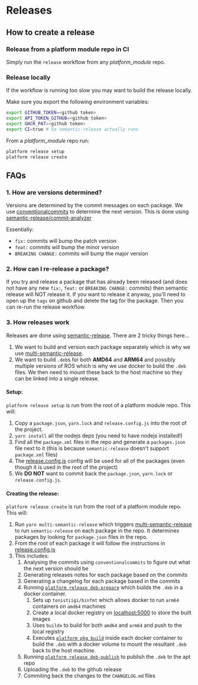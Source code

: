# Releases

## How to create a release

### Release from a platform module repo in CI

Simply run the `release` workflow from any *platform_module* repo.

### Release locally

If the workflow is running too slow you may want to build the release locally.

Make sure you export the following environment variables:

```bash
export GITHUB_TOKEN=<github token>
export API_TOKEN_GITHUB=<github token>
export GHCR_PAT=<github token>
export CI=true # So semantic-release actually runs
```

From a *platform_module* repo run:

```bash
platform release setup
platform release create
```

## FAQs

### 1. How are versions determined?

Versions are determined by the commit messages on each package. We use [conventionalcommits](https://www.conventionalcommits.org/en/v1.0.0/) to determine the next version. This is done using [semantic-release/commit-analyzer](https://github.com/semantic-release/commit-analyzer)

Essentially:
* `fix:` commits will bump the patch version
* `feat:` commits will bump the minor version
* `BREAKING CHANGE:` commits will bump the major version

### 2. How can I re-release a package?

If you try and release a package that has already been released (and does not have any new `fix:`, `feat:` or `BREAKING CHANGE:` commits) then semantic release will NOT release it. If you want to release it anyway, you'll need to open up the `tags` on github and delete the tag for the package. Then you can re-run the release workflow.

### 3. How releases work

Releases are done using [semantic-release](https://github.com/semantic-release/semantic-release). There are 2 tricky things here...
1. We want to build and version each package separately which is why we use [multi-semantic-release](https://github.com/qiwi/multi-semantic-release).
2. We want to build `.deb`s for both **AMD64** and **ARM64** and possibly multiple versions of ROS which is why we use docker to build the `.deb` files. We then need to mount these back to the host machine so they can be linked into a single release.


#### Setup:
`platform release setup` is run from the root of a platform module repo. This will:

1. Copy a `package.json`, `yarn.lock` and `release.config.js` into the root of the project.
2. `yarn install` all the nodejs deps (you need to have nodejs installed!)
3. Find all the `package.xml` files in the repo and generate a `packages.json` file next to it (this is because `semantic-release` doesn't support `package.xml` files)
4. The [release.config.js](../platform_cli/assets/release.config.js) config will be used for all of the packages (even though it is used in the root of the project)
5. We **DO NOT** want to commit back the `package.json`, `yarn.lock` or `release.config.js`.

#### Creating the release:
`platform release create` is run from the root of a platform module repo. This will:

1. Run `yarn multi-semantic-release` which triggers [multi-semantic-release](https://github.com/qiwi/multi-semantic-release) to run `semantic-release` on each package in the repo. It determines packages by looking for `package.json` files in the repo.
2. From the root of each package it will follow the instructions in [release.config.js](../platform_cli//assets/release.config.js)
3. This includes:
   1. Analysing the commits using `conventionalcommits` to figure out what the next version should be
   2. Generating releases notes for each package based on the commits
   3. Generating a changelog for each package based in the commits
   4. Running [`platform release deb-prepare`](../platform_cli/groups/release.py#:~:text=deb_prepare) which builds the `.deb` in a docker container.
      1. Sets up `tonistiigi/binfmt` which allows docker to run `arm64` containers on `amd64` machines
      2. Create a local docker registry on [localhost:5000](http://localhost:5000) to store the built images
      3. Uses `buildx` to build for both `amd64` and `arm64` and push to the local registry
      4. Executes [`platform pkg build`](../platform_cli/groups/packaging.py#:~:text=build) inside each docker container to build the `.deb` with a docker volume to mount the resultant `.deb` back to the host machine.
   5. Running [`platform release deb-publish`](../platform_cli/groups/release.py#:~:text=deb_publish) to publish the `.deb` to the apt repo
   6. Uploading the `.deb` to the github release
   7. Commiting back the changes to the `CHANGELOG.md` files
